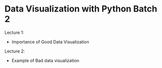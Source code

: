 # Data Visualization with Python Batch 2

Lecture 1: 
- Importance of Good Data Visualization

Lecture 2: 
- Example of Bad data visualization
